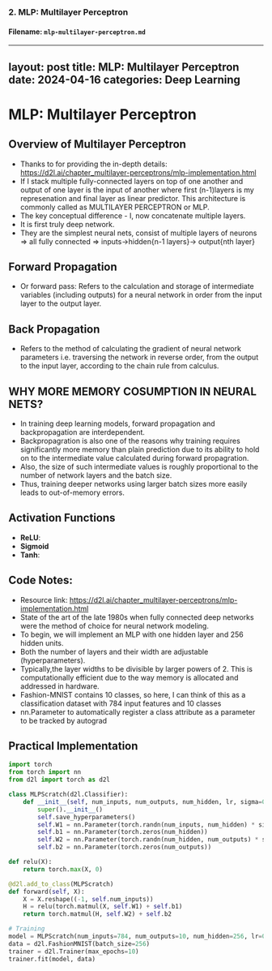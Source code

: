 
### 2. MLP: Multilayer Perceptron

#### Filename: `mlp-multilayer-perceptron.md`


---
layout: post
title: MLP: Multilayer Perceptron
date: 2024-04-16
categories: Deep Learning
---

# MLP: Multilayer Perceptron

## Overview of Multilayer Perceptron
- Thanks to for providing the in-depth details:  https://d2l.ai/chapter_multilayer-perceptrons/mlp-implementation.html
- If I stack multiple fully-connected layers on top of one another and output of one layer is the input of another where first (n-1)layers is my represenation 
    and final layer as linear predictor. This architecture is commonly called as MULTILAYER PERCEPTRON or MLP.
- The key conceptual difference - I, now concatenate multiple layers.
- It is first truly deep network.
- They are the simplest neural nets, consist of multiple layers of neurons => all fully connected => inputs->hidden{n-1 layers}-> output{nth layer}


## Forward Propagation

- Or forward pass: Refers to the calculation and storage of intermediate variables (including outputs) for a neural network in order from the input layer to the output layer. 

## Back Propagation
- Refers to the method of calculating the gradient of neural network parameters i.e. traversing the network in reverse order, from the output to the input layer, according to the chain rule from calculus. 

## WHY MORE MEMORY COSUMPTION IN NEURAL NETS?

- In training deep learning models, forward propagation and backpropagation are interdependent.
- Backpropagration is also one of the reasons why training requires significantly more memory than plain prediction due to its ability to hold on to the 
  intermediate value calculated during forward propagration.
- Also, the size of such intermediate values is roughly proportional to the number of network layers and the batch size.
- Thus, training deeper networks using larger batch sizes more easily leads to out-of-memory errors.

## Activation Functions

- **ReLU**: 
- **Sigmoid** 
- **Tanh**: 

## Code Notes:
- Resource link: https://d2l.ai/chapter_multilayer-perceptrons/mlp-implementation.html
- State of the art of the late 1980s when fully connected deep networks were the method of choice for neural network modeling.
- To begin, we will implement an MLP with one hidden layer and 256 hidden units.
- Both the number of layers and their width are adjustable (hyperparameters).
- Typically,the layer widths to be divisible by larger powers of 2. This is computationally efficient due to the way memory is allocated and addressed in 
  hardware.
- Fashion-MNIST contains 10 classes, so here, I can think of this as a classification dataset with 784 input features and 10 classes
- nn.Parameter to automatically register a class attribute as a parameter to be tracked by autograd

## Practical Implementation

```python
import torch
from torch import nn
from d2l import torch as d2l

class MLPScratch(d2l.Classifier):
    def __init__(self, num_inputs, num_outputs, num_hidden, lr, sigma=0.01):
        super().__init__()
        self.save_hyperparameters()
        self.W1 = nn.Parameter(torch.randn(num_inputs, num_hidden) * sigma)
        self.b1 = nn.Parameter(torch.zeros(num_hidden))
        self.W2 = nn.Parameter(torch.randn(num_hidden, num_outputs) * sigma)
        self.b2 = nn.Parameter(torch.zeros(num_outputs))

def relu(X):
    return torch.max(X, 0)

@d2l.add_to_class(MLPScratch)
def forward(self, X):
    X = X.reshape((-1, self.num_inputs))
    H = relu(torch.matmul(X, self.W1) + self.b1)
    return torch.matmul(H, self.W2) + self.b2

# Training
model = MLPScratch(num_inputs=784, num_outputs=10, num_hidden=256, lr=0.1)
data = d2l.FashionMNIST(batch_size=256)
trainer = d2l.Trainer(max_epochs=10)
trainer.fit(model, data)
```